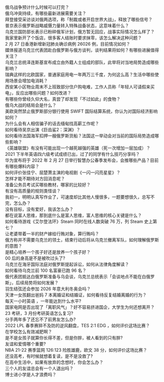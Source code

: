 俄乌战争预计什么时候可以打完？  
俄乌冲突持续，有哪些最新进展需要关注？  
拜登接受采访谈对俄两选项，称「制裁或者开启世界大战」，释放了哪些信号？  
普京表示俄罗斯战略威慑力量转入特殊战备状态，这意味着什么？  
乌克兰国防部长表示已粉碎俄军计划，俄方暂无回应，战事实际情况怎么样了？  
我家里新开了个饭店，很多客人结账时要求抹零，该怎么解决这种问题？  
2 月 27 日香港新增新冠肺炎确诊病例 26026 例，目前情况如何？  
媒体报道乌克兰代表团赴白俄罗斯与俄方谈判，谈判结果将如何？有哪些进展值得关注？  
乌克兰总统泽连斯基宣布成立由外籍人士组成的部队，此举将对当地局势造成哪些影响？  
瑞典这样的北欧国家，普通家庭用电一年两万三千度，为何这么高？生活中哪些使用场景会增加电消耗？  
西安某小区物业周末不上班致部分住户购电难，工作人员称「年轻人可请假来买电」，反应出哪些问题？如何改进？  
有哪些你曾经久仰大名，真尝了却发现「不过如此」的食物？  
俄乌大战的结局会是什么？  
美欧突然禁止俄罗斯部分银行使用 SWIFT 国际结算系统，你认为对国际经济影响如何？  
为什么会有人相信骗子的话去缅甸找高薪工作呢？  
如何看待吴京出演《巨齿鲨2：深渊》？  
如何看待法国海军扣押一艘俄罗斯货船？法国这一举动会对当前的国际局势造成哪些影响？  
《英雄联盟》有没有可能出现一个越死越强的英雄（死一次增加一层加成）？  
2021 下半年英语四六级考试成绩已出，过了的同学有什么技巧分享吗？  
华为宣布将于 2022 年 2 月 27 日举行智慧办公春季发布会，会推哪些产品？目前有哪些爆料内容？  
如何评价张佳宁、屈楚萧主演的电视剧《一闪一闪亮星星》？  
怎样才能不期待对方回消息呢？  
准备公务员考试买哪些教材，哪家的比较好？  
有没有高质量的规则类怪谈？  
我初一，明明认真写作业了，可速度却比其他人慢很多，一题要想很久，总写不完，怎么办？  
没有目标，没有爱好，我该怎么办？  
都在说富人思维，那到底什么是富人思维，富人思维的核心关键是什么？  
如何看待游戏《艾尔登法环》Steam 同时在线人数突破 76 万，列 Steam 史上第七？  
让老婆带着一半的财产嫁给行贿对象，算行贿吗？  
俄方称并不需要乌克兰的领土，结束行动后将从乌克兰撤离军队，如何理解俄罗斯的意图？  
是精心培养一个孩子好还是放养一个孩子好？  
00 后的身高是不是被吹过头了?  
乌克兰在海牙国际法庭对俄罗斯提起诉讼，如何从法律角度解读？  
如何看待乌克兰前 100 名富豪已跑 96 名？  
俄代表团抵达白俄罗斯准备与乌会谈，乌克兰总统表示「会谈地点不能在白俄罗斯」，后续局势将如何发展？  
羽生结弦还会参加 2026 年意大利冬奥会吗？  
天津一女孩翻出爸妈 7 本离婚证和结婚证，如何看待反复结婚离婚的行为？  
每天一小时英语 ，一年能达到什么水平?  
国家电网是否出现了「离职风气」？好不容易挤进国企，大学生为何还想离开？  
23 考研，3 月份考研英语怎么复习?  
分手两年多了还忘不了前男友怎么办?  
2022 LPL 春季赛猝不及防的逆风翻盘，TES 2:1 EDG ，如何评价这场比赛？  
在学校怎么有效减肥啊？  
是不是女孩子就算你长得不差，但是你胖，被人看到的只有胖?  
友谊和爱情哪个重要?  
NBA 21-22 赛季篮网 126:123 险胜雄鹿，欧文 38 分，如何评价这场比赛？  
还没高考，有时候就想着复读，是不是没救了?  
在高中生活中，如果有放弃的念想时，你会怎么办？  
三个人的友谊总会有一个人退出吗？  
博士进小学是人才浪费吗？  
